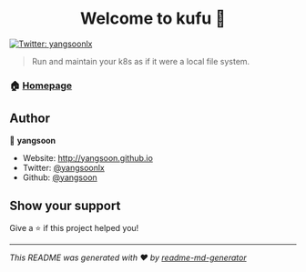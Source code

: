 <h1 align="center">Welcome to kufu 👋</h1>
<p>
  <a href="https://twitter.com/yangsoonlx" target="_blank">
    <img alt="Twitter: yangsoonlx" src="https://img.shields.io/twitter/follow/yangsoonlx.svg?style=social" />
  </a>
</p>

> Run and maintain your k8s as if it were a local file system.

### 🏠 [Homepage](https://yangsoon.github.io/)

## Author

👤 **yangsoon**

* Website: http://yangsoon.github.io
* Twitter: [@yangsoonlx](https://twitter.com/yangsoonlx)
* Github: [@yangsoon](https://github.com/yangsoon)

## Show your support

Give a ⭐️ if this project helped you!

***
_This README was generated with ❤️ by [readme-md-generator](https://github.com/kefranabg/readme-md-generator)_